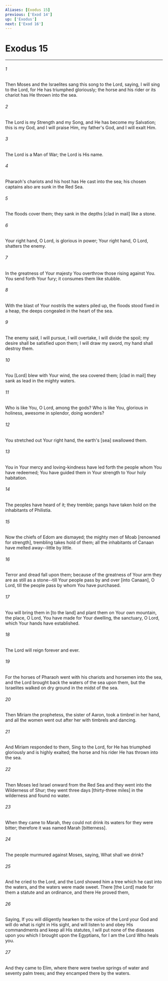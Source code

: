 ```yaml
---
Aliases: [Exodus 15]
previous: ['Exod 14']
up: ['Exodus']
next: ['Exod 16']
---
```

# Exodus 15

***














###### 1 






Then Moses and the Israelites sang this song to the Lord, saying, I will sing to the Lord, for He has triumphed gloriously; the horse and his rider or its chariot has He thrown into the sea. 













###### 2 






The Lord is my Strength and my Song, and He has become my Salvation; this is my God, and I will praise Him, my father's God, and I will exalt Him. 













###### 3 






The Lord is a Man of War; the Lord is His name. 













###### 4 






Pharaoh's chariots and his host has He cast into the sea; his chosen captains also are sunk in the Red Sea. 













###### 5 






The floods cover them; they sank in the depths [clad in mail] like a stone. 













###### 6 






Your right hand, O Lord, is glorious in power; Your right hand, O Lord, shatters the enemy. 













###### 7 






In the greatness of Your majesty You overthrow those rising against You. You send forth Your fury; it consumes them like stubble. 













###### 8 






With the blast of Your nostrils the waters piled up, the floods stood fixed in a heap, the deeps congealed in the heart of the sea. 













###### 9 






The enemy said, I will pursue, I will overtake, I will divide the spoil; my desire shall be satisfied upon them; I will draw my sword, my hand shall destroy them. 













###### 10 






You [Lord] blew with Your wind, the sea covered them; [clad in mail] they sank as lead in the mighty waters. 













###### 11 






Who is like You, O Lord, among the gods? Who is like You, glorious in holiness, awesome in splendor, doing wonders? 













###### 12 






You stretched out Your right hand, the earth's [sea] swallowed them. 













###### 13 






You in Your mercy and loving-kindness have led forth the people whom You have redeemed; You have guided them in Your strength to Your holy habitation. 













###### 14 






The peoples have heard of it; they tremble; pangs have taken hold on the inhabitants of Philistia. 













###### 15 






Now the chiefs of Edom are dismayed; the mighty men of Moab [renowned for strength], trembling takes hold of them; all the inhabitants of Canaan have melted away--little by little. 













###### 16 






Terror and dread fall upon them; because of the greatness of Your arm they are as still as a stone--till Your people pass by and over [into Canaan], O Lord, till the people pass by whom You have purchased. 













###### 17 






You will bring them in [to the land] and plant them on Your own mountain, the place, O Lord, You have made for Your dwelling, the sanctuary, O Lord, which Your hands have established. 













###### 18 






The Lord will reign forever and ever. 













###### 19 






For the horses of Pharaoh went with his chariots and horsemen into the sea, and the Lord brought back the waters of the sea upon them, but the Israelites walked on dry ground in the midst of the sea. 













###### 20 






Then Miriam the prophetess, the sister of Aaron, took a timbrel in her hand, and all the women went out after her with timbrels and dancing. 













###### 21 






And Miriam responded to them, Sing to the Lord, for He has triumphed gloriously and is highly exalted; the horse and his rider He has thrown into the sea. 













###### 22 






Then Moses led Israel onward from the Red Sea and they went into the Wilderness of Shur; they went three days [thirty-three miles] in the wilderness and found no water. 













###### 23 






When they came to Marah, they could not drink its waters for they were bitter; therefore it was named Marah [bitterness]. 













###### 24 






The people murmured against Moses, saying, What shall we drink? 













###### 25 






And he cried to the Lord, and the Lord showed him a tree which he cast into the waters, and the waters were made sweet. There [the Lord] made for them a statute and an ordinance, and there He proved them, 













###### 26 






Saying, If you will diligently hearken to the voice of the Lord your God and will do what is right in His sight, and will listen to and obey His commandments and keep all His statutes, I will put none of the diseases upon you which I brought upon the Egyptians, for I am the Lord Who heals you. 













###### 27 






And they came to Elim, where there were twelve springs of water and seventy palm trees; and they encamped there by the waters.
